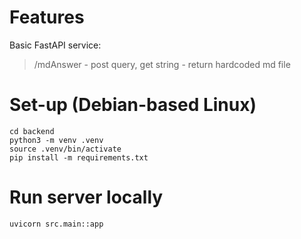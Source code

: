 # Features

Basic FastAPI service:
> /mdAnswer - post query, get string - return hardcoded md file

# Set-up (Debian-based Linux)

	cd backend
	python3 -m venv .venv
	source .venv/bin/activate
	pip install -m requirements.txt

# Run server locally

	uvicorn src.main::app

